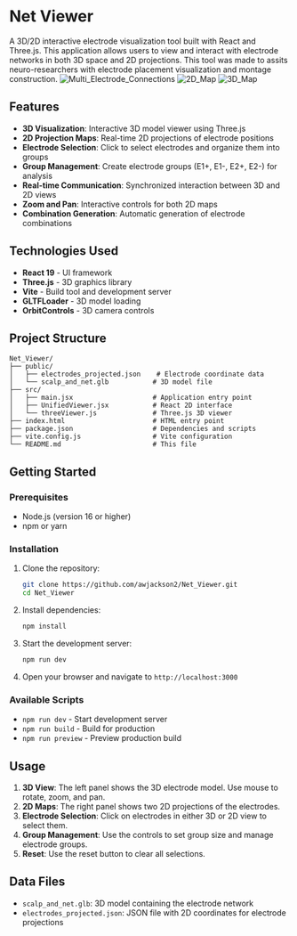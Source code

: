 # Net Viewer

A 3D/2D interactive electrode visualization tool built with React and Three.js. This application allows users to view and interact with electrode networks in both 3D space and 2D projections. This tool was made to assits neuro-researchers with electrode placement visualization and montage construction.
![Multi_Electrode_Connections](https://github.com/user-attachments/assets/36856df4-a824-4f5e-85ee-4eb640ca0ecd)
![2D_Map](https://github.com/user-attachments/assets/bac5a9ef-0f38-47f3-a67f-42055708d814)
![3D_Map](https://github.com/user-attachments/assets/ebd6078a-5665-414d-bc12-064471e75662)


## Features

- **3D Visualization**: Interactive 3D model viewer using Three.js
- **2D Projection Maps**: Real-time 2D projections of electrode positions
- **Electrode Selection**: Click to select electrodes and organize them into groups
- **Group Management**: Create electrode groups (E1+, E1-, E2+, E2-) for analysis
- **Real-time Communication**: Synchronized interaction between 3D and 2D views
- **Zoom and Pan**: Interactive controls for both 2D maps
- **Combination Generation**: Automatic generation of electrode combinations

## Technologies Used

- **React 19** - UI framework
- **Three.js** - 3D graphics library
- **Vite** - Build tool and development server
- **GLTFLoader** - 3D model loading
- **OrbitControls** - 3D camera controls

## Project Structure

```
Net_Viewer/
├── public/
│   ├── electrodes_projected.json    # Electrode coordinate data
│   └── scalp_and_net.glb           # 3D model file
├── src/
│   ├── main.jsx                    # Application entry point
│   ├── UnifiedViewer.jsx           # React 2D interface
│   └── threeViewer.js              # Three.js 3D viewer
├── index.html                      # HTML entry point
├── package.json                    # Dependencies and scripts
├── vite.config.js                  # Vite configuration
└── README.md                       # This file
```

## Getting Started

### Prerequisites

- Node.js (version 16 or higher)
- npm or yarn

### Installation

1. Clone the repository:
   ```bash
   git clone https://github.com/awjackson2/Net_Viewer.git
   cd Net_Viewer
   ```

2. Install dependencies:
   ```bash
   npm install
   ```

3. Start the development server:
   ```bash
   npm run dev
   ```

4. Open your browser and navigate to `http://localhost:3000`

### Available Scripts

- `npm run dev` - Start development server
- `npm run build` - Build for production
- `npm run preview` - Preview production build

## Usage

1. **3D View**: The left panel shows the 3D electrode model. Use mouse to rotate, zoom, and pan.
2. **2D Maps**: The right panel shows two 2D projections of the electrodes.
3. **Electrode Selection**: Click on electrodes in either 3D or 2D view to select them.
4. **Group Management**: Use the controls to set group size and manage electrode groups.
5. **Reset**: Use the reset button to clear all selections.

## Data Files

- `scalp_and_net.glb`: 3D model containing the electrode network
- `electrodes_projected.json`: JSON file with 2D coordinates for electrode projections


